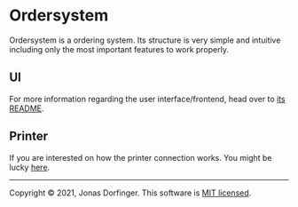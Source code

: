 # Ordersystem

Ordersystem is a ordering system. Its structure is very simple and intuitive including only the most important features to work properly.



## UI

For more information regarding the user interface/frontend, head over to [its README](https://github.com/dorfingerjonas/ordersystem/tree/master/client#readme).

## Printer

If you are interested on how the printer connection works. You might be lucky [here](https://github.com/dorfingerjonas/ordersystem/tree/master/printer#readme).



<hr>

Copyright © 2021, Jonas Dorfinger. This software is [MIT licensed](./LICENSE).


